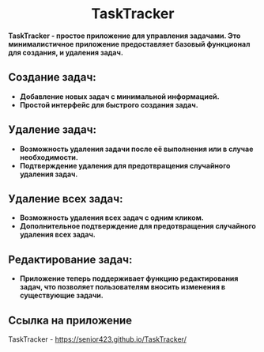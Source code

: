 <h1 align='center'>TaskTracker</h1>

**TaskTracker - простое приложение для управления задачами. Это минималистичное приложение предоставляет базовый функционал для создания, и удаления задач.**

<h2>Создание задач:</h2>

- **Добавление новых задач с минимальной информацией.**
- **Простой интерфейс для быстрого создания задач.**

<h2>Удаление задач:</h2>

- **Возможность удаления задачи после её выполнения или в случае необходимости.**
- **Подтверждение удаления для предотвращения случайного удаления задач.**

<h2>Удаление всех задач:</h2>

- **Возможность удаления всех задач с одним кликом.**
- **Дополнительное подтверждение для предотвращения случайного удаления всех задач.**

<h2>Редактирование задач:</h2>

- **Приложение теперь поддерживает функцию редактирования задач, что позволяет пользователям вносить изменения в существующие задачи.**

<h2>Ссылка на приложение</h2>

TaskTracker - https://senior423.github.io/TaskTracker/
